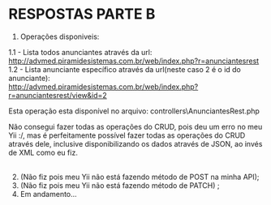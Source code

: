 <h1>RESPOSTAS PARTE B</h1>

1. Operações disponiveis:

1.1 - Lista todos anunciantes através da url:</br>
  http://advmed.piramidesistemas.com.br/web/index.php?r=anunciantesrest </br>
1.2 - Lista anunciante específico através da url(neste caso 2 é o id do anunciante): </br>
  http://advmed.piramidesistemas.com.br/web/index.php?r=anunciantesrest/view&id=2 </br>
  
  Esta operação esta disponível no arquivo: controllers\AnunciantesRest.php
  
  Não consegui fazer todas as operações do CRUD, pois deu um erro no meu Yii :/, mas é perfeitamente possível fazer todas as operações do CRUD através dele, inclusive disponibilizando os dados através de JSON, ao invés de XML como eu fiz.
  </br></br>

2. (Não fiz pois meu Yii não está fazendo método de POST na minha API);
3. (Não fiz pois meu Yii não está fazendo método de PATCH) ;
4. Em andamento...
  
